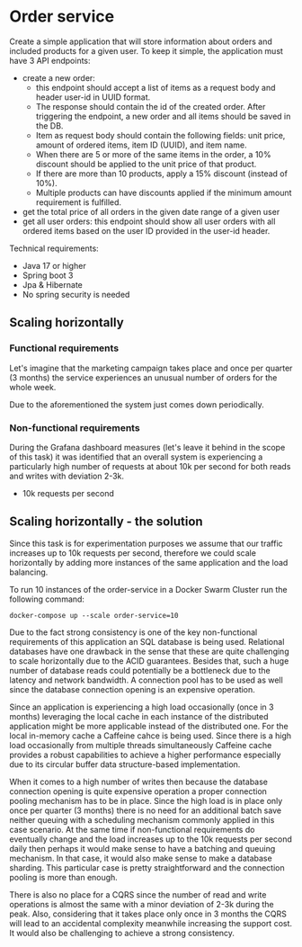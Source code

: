 # Order service

Create a simple application that will store information about orders and included products for a given user.
To keep it simple, the application must have 3 API endpoints:

- create a new order:
    - this endpoint should accept a list of items as a request body and header user-id in UUID format.
    - The response should contain the id of the created order. After triggering the endpoint, a new order and all items
      should be saved in the DB.
    - Item as request body should contain the following fields: unit price, amount of ordered items, item ID (UUID), and
      item name.
    - When there are 5 or more of the same items in the order, a 10% discount should be applied to the unit price of
      that product.
    - If there are more than 10 products, apply a 15% discount (instead of 10%).
    - Multiple products can have discounts applied if the minimum amount requirement is fulfilled.
- get the total price of all orders in the given date range of a given user
- get all user orders: this endpoint should show all user orders with all ordered items based on the user ID provided in
  the user-id header.

Technical requirements:

- Java 17 or higher
- Spring boot 3
- Jpa & Hibernate
- No spring security is needed

## Scaling horizontally

### Functional requirements

Let's imagine that the marketing campaign takes place and once per quarter (3 months) the service experiences an
unusual number of orders for the whole week.

Due to the aforementioned the system just comes down periodically.

### Non-functional requirements

During the Grafana dashboard measures (let's leave it behind in the scope of this task) it was identified
that an overall system is experiencing a particularly high number of requests at about 10k per second
for both reads and writes with deviation 2-3k.

* 10k requests per second

## Scaling horizontally - the solution

Since this task is for experimentation purposes we assume that our traffic increases up to 10k requests per second,
therefore we could scale horizontally by adding more instances of the same application and the load balancing.

To run 10 instances of the order-service in a Docker Swarm Cluster run the following command:

```shell
docker-compose up --scale order-service=10
```

Due to the fact strong consistency is one of the key non-functional requirements of this application an SQL database
is being used.
Relational databases have one drawback in the sense that these are quite challenging to scale horizontally due to
the ACID guarantees.
Besides that, such a huge number of database reads could potentially be a bottleneck due to the latency and network
bandwidth.
A connection pool has to be used as well since the database connection opening is an expensive operation.

Since an application is experiencing a high load occasionally (once in 3 months) leveraging the local cache in each
instance of the distributed application might be more applicable instead of the distributed one. For the local in-memory
cache a Caffeine cahce is being used. Since there is a high load occasionally from multiple threads simultaneously
Caffeine cache provides a robust capabilities to achieve a higher performance especially due to its circular buffer data
structure-based implementation.

When it comes to a high number of writes then because the database connection opening is quite expensive
operation a proper connection pooling mechanism has to be in place.
Since the high load is in place only once per quarter (3 months) there is no need for an additional batch save neither
queuing with a scheduling mechanism commonly applied in this case scenario.
At the same time if non-functional requirements do eventually change and the load increases up to the 10k requests per
second daily then perhaps it would make sense to have a batching and queuing mechanism. In that case, it would also make
sense to make a database sharding. This particular case is pretty straightforward and the connection pooling is more
than enough.

There is also no place for a CQRS since the number of read and write operations is almost the same with a minor
deviation of 2-3k during the peak. Also, considering that it takes place only once in 3 months the CQRS will lead to an
accidental complexity meanwhile increasing the support cost. It would also be challenging to achieve a strong
consistency.
